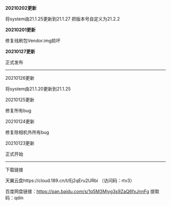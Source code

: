 **20210202更新**

将system由21.1.25更新到21.1.27
把版本号自定义为21.2.2

**20210201更新**

修复线刷包Vendor.img损坏

**20210127更新**

正式发布

***

20210126更新

将system由21.1.20更新到21.1.25

20210125更新

修复所有bug

20210124更新

修复除相机外所有bug

20210123更新

正式开始

***

下载链接

天翼云盘https://cloud.189.cn/t/Ej2qEru2URbi （访问码：rtv3）

百度网盘链接：https://pan.baidu.com/s/1q5M3Mjyg3s9ZaQ6fxJnnFg 提取码：qdin 

